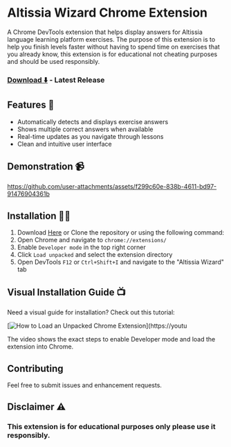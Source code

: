 # Altissia Wizard Chrome Extension

A Chrome DevTools extension that helps display answers for Altissia language learning platform exercises.
The purpose of this extension is to help you finish levels faster without having to spend time on exercises that you already know, this extension is for educational not cheating purposes and should be used responsibly.
    
### [Download ⬇️](https://github.com/h4fide/Altissia-Wizard/releases/download/v1.0.2/Altissia-Wizard_v1.0.2.zip) - Latest Release

## Features 🚀

- Automatically detects and displays exercise answers
- Shows multiple correct answers when available
- Real-time updates as you navigate through lessons
- Clean and intuitive user interface

## Demonstration 📹

https://github.com/user-attachments/assets/f299c60e-838b-4611-bd97-91476904361b


## Installation 🧙‍♂️

1. Download [Here](https://github.com/h4fide/Altissia-Wizard/releases/download/v1.0.2/Altissia-Wizard_v1.0.2.zip) or Clone the repository or using the following command:
2. Open Chrome and navigate to `chrome://extensions/`
3. Enable `Developer mode` in the top right corner
4. Click `Load unpacked` and select the extension directory
5. Open DevTools `F12` or `Ctrl+Shift+I` and navigate to the "Altissia Wizard" tab

## Visual Installation Guide 📺

Need a visual guide for installation? Check out this tutorial:

[![How to Load an Unpacked Chrome Extension](https://img.youtube.com/vi/xiT8c8M1OIw/0.jpg)](https://youtu

The video shows the exact steps to enable Developer mode and load the extension into Chrome.

## Contributing

Feel free to submit issues and enhancement requests.

## Disclaimer ⚠️

### This extension is for educational purposes only please use it responsibly.

